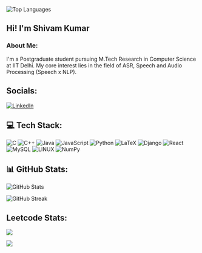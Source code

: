 ![Top Languages](https://github-readme-stats.vercel.app/api/top-langs/?username=shivamtiwari2112&theme=dark&hide_border=false&include_all_commits=true&count_private=false&layout=compact)

## Hi! I'm Shivam Kumar

### About Me:
I'm a Postgraduate student pursuing M.Tech Research in Computer Science at IIT Delhi.
My core interest lies in the field of ASR, Speech and Audio Processing (Speech x NLP).

## Socials:
[![LinkedIn](https://img.shields.io/badge/LinkedIn-%230077B5.svg?logo=linkedin&logoColor=white)](https://www.linkedin.com/in/shivamtiwari2112/) 

## 💻 Tech Stack:
![C](https://img.shields.io/badge/c-%2300599C.svg?style=for-the-badge&logo=c&logoColor=white) ![C++](https://img.shields.io/badge/c++-%2300599C.svg?style=for-the-badge&logo=c%2B%2B&logoColor=white) ![Java](https://img.shields.io/badge/java-%23ED8B00.svg?style=for-the-badge&logo=openjdk&logoColor=white) ![JavaScript](https://img.shields.io/badge/javascript-%23323330.svg?style=for-the-badge&logo=javascript&logoColor=%23F7DF1E) ![Python](https://img.shields.io/badge/python-3670A0?style=for-the-badge&logo=python&logoColor=ffdd54) ![LaTeX](https://img.shields.io/badge/latex-%23008080.svg?style=for-the-badge&logo=latex&logoColor=white) ![Django](https://img.shields.io/badge/django-%23092E20.svg?style=for-the-badge&logo=django&logoColor=white) ![React](https://img.shields.io/badge/react-%2320232a.svg?style=for-the-badge&logo=react&logoColor=%2361DAFB) ![MySQL](https://img.shields.io/badge/mysql-%2300000f.svg?style=for-the-badge&logo=mysql&logoColor=white) ![LINUX](https://img.shields.io/badge/Linux-FCC624?style=for-the-badge&logo=linux&logoColor=black) ![NumPy](https://img.shields.io/badge/numpy-%23013243.svg?style=for-the-badge&logo=numpy&logoColor=white)

## 📊 GitHub Stats:
![GitHub Stats](https://github-readme-stats.vercel.app/api?username=shivamtiwari2112&theme=dark&hide_border=false&include_all_commits=true&count_private=false)  

![GitHub Streak](https://github-readme-streak-stats.herokuapp.com/?user=shivamtiwari2112&theme=dark&hide_border=false)  

## Leetcode Stats:
![](https://leetcard.jacoblin.cool/shivamkr21dec?ext=activity)

[![](https://visitcount.itsvg.in/api?id=shivamtiwari2112&icon=0&color=0)](https://visitcount.itsvg.in)

<!-- Proudly created with GPRM ( https://gprm.itsvg.in ) -->
